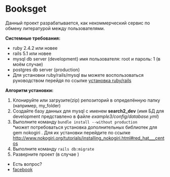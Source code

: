 # Booksget
Данный проект разрабатывается, как некоммерческий сервис по обмену литературой между пользователями.

**Системные требования:**
* ruby 2.4.2 или новее
* rails 5.1 или новее
* mysql db server (development) имя пользователя: root и пароль: 1 (в моём случае)
* postgres db server (production)
* Для установки ruby/rails/mysql вы можете воспользоваться руководством перейдя по ссылке [установка ruby/rails](https://gorails.com/setup)

**Алгоритм установки:**
 1. Клонируйте или загрузите(zip) репозиторий в определённую папку (например, my_folder)
 2. Создайте базу данных для mysql с именем **search2_dev** (имя БД для development представлено в файле *example3/config/database.yml*)
 3. Выполните команду  `bundle install --without production`       
     *может потребоваться установка дополнительных библиотек для gem nokogiri . Для их установки перейдите по ссылке http://www.nokogiri.org/tutorials/installing_nokogiri.html#red_hat___centos
 4. Выполните команду `rails db:migrate`
 5. Разверните проект (в случае )
* Есть вопрос?
* [facebook](https://www.facebook.com/pasha.bratanov)
 
